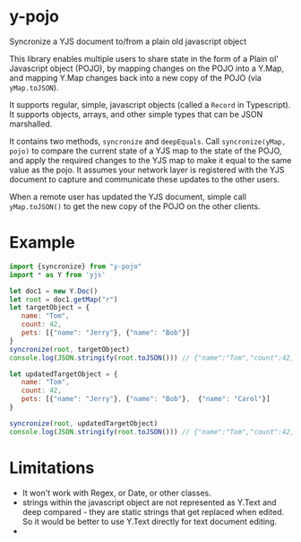 # y-pojo

Syncronize a YJS document to/from a plain old javascript object

This library enables multiple users to share state in the form of a Plain ol' Javascript object (POJO), by mapping changes on the POJO into a Y.Map, and mapping Y.Map changes back into a new copy of the POJO (via `yMap.toJSON`).

It supports regular, simple, javascript objects (called a `Record` in Typescript).  It supports objects, arrays, and other simple types that can be JSON marshalled. 

It contains two methods, `syncronize` and `deepEquals`.  Call `syncronize(yMap, pojo)` to compare the current state of a YJS map to the state of the POJO, and apply the required changes to the YJS map to make it equal to the same value as the pojo.  It assumes your network layer is registered with the YJS document to capture and communicate these updates to the other users.

When a remote user has updated the YJS document, simple call `yMap.toJSON()` to get the new copy of the POJO on the other clients.

# Example

```javascript
import {syncronize} from "y-pojo"
import * as Y from 'yjs'

let doc1 = new Y.Doc()
let root = doc1.getMap("r")
let targetObject = {
   name: "Tom",
   count: 42,
   pets: [{"name": "Jerry"}, {"name": "Bob"}]
}
syncronize(root, targetObject)
console.log(JSON.stringify(root.toJSON())) // {"name":"Tom","count":42,"pets":[{"name":"Jerry"},{"name":"Bob"}]}

let updatedTargetObject = {
   name: "Tom",
   count: 42,
   pets: [{"name": "Jerry"}, {"name": "Bob"},  {"name": "Carol"}]
}

syncronize(root, updatedTargetObject)
console.log(JSON.stringify(root.toJSON())) // {"name":"Tom","count":42,"pets":[{"name":"Jerry"},{"name":"Bob"},{"name":"Carol"}]}
```

# Limitations
-  It won't work with Regex, or Date, or other classes.
-  strings within the javascript object are not represented as Y.Text and deep compared - they are static strings that get replaced when edited.  So it would be better to use Y.Text directly for text document editing.
-  
